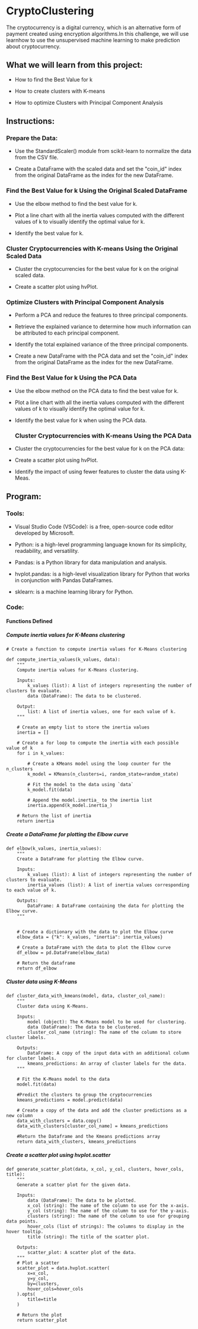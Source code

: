 # CryptoClustering

The cryptocurrency is a digital currency, which is an alternative form of payment created using encryption algorithms.In this challenge, we will use learnhow to use the unsupervised machine learning to make prediction about cryptocurrency.

## What we will learn from this project:

- How to find the Best Value for k

- How to create clusters  with K-means

- How to optimize Clusters with Principal Component Analysis

## Instructions: 

### Prepare the Data:

- Use the StandardScaler() module from scikit-learn to normalize the data from the CSV file.

- Create a DataFrame with the scaled data and set the "coin_id" index from the original DataFrame as the index for the new DataFrame.
  
### Find the Best Value for k Using the Original Scaled DataFrame

- Use the elbow method to find the best value for k.

- Plot a line chart with all the inertia values computed with the different values of k to visually identify the optimal value for k.

- Identify the best value for k.

### Cluster Cryptocurrencies with K-means Using the Original Scaled Data

- Cluster the cryptocurrencies for the best value for k on the original scaled data.
  
- Create a scatter plot using hvPlot.

### Optimize Clusters with Principal Component Analysis

- Perform a PCA and reduce the features to three principal components.

- Retrieve the explained variance to determine how much information can be attributed to each principal component.

- Identify the total explained variance of the three principal components.
  
- Create a new DataFrame with the PCA data and set the "coin_id" index from the original DataFrame as the index for the new DataFrame.

### Find the Best Value for k Using the PCA Data

- Use the elbow method on the PCA data to find the best value for k.

- Plot a line chart with all the inertia values computed with the different values of k to visually identify the optimal value for k.

- Identify the best value for k when using the PCA data.

  ### Cluster Cryptocurrencies with K-means Using the PCA Data

- Cluster the cryptocurrencies for the best value for k on the PCA data:
  
- Create a scatter plot using hvPlot.
  
- Identify the impact of using fewer features to cluster the data using K-Meas.
 
 ## Program:
 
 ### Tools:

- Visual Studio Code (VSCode): is a free, open-source code editor developed by Microsoft.

- Python: is a high-level programming language known for its simplicity, readability, and versatility. 

- Pandas: is a Python library for data manipulation and analysis.

- hvplot.pandas: is a high-level visualization library for Python that works in conjunction with Pandas DataFrames.

- sklearn: is a machine learning library for Python. 

### Code:
#### Functions Defined

##### Compute inertia values for K-Means clustering
```
# Create a function to compute inertia values for K-Means clustering

def compute_inertia_values(k_values, data):
    """
    Compute inertia values for K-Means clustering.

    Inputs:
        k_values (list): A list of integers representing the number of clusters to evaluate.
        data (DataFrame): The data to be clustered.

    Output:
        list: A list of inertia values, one for each value of k.
    """

    # Create an empty list to store the inertia values
    inertia = []

    # Create a for loop to compute the inertia with each possible value of k
    for i in k_values:

        # Create a KMeans model using the loop counter for the n_clusters
        k_model = KMeans(n_clusters=i, random_state=random_state)

        # Fit the model to the data using `data`
        k_model.fit(data)

        # Append the model.inertia_ to the inertia list
        inertia.append(k_model.inertia_)

    # Return the list of inertia
    return inertia
```

##### Create a DataFrame for plotting the Elbow curve
```
def elbow(k_values, inertia_values):
    """
    Create a DataFrame for plotting the Elbow curve.

    Inputs:
        k_values (list): A list of integers representing the number of clusters to evaluate.
        inertia_values (list): A list of inertia values corresponding to each value of k.

    Outputs:
        DataFrame: A DataFrame containing the data for plotting the Elbow curve.
    """


    # Create a dictionary with the data to plot the Elbow curve
    elbow_data = {"k": k_values, "inertia": inertia_values}
    
    # Create a DataFrame with the data to plot the Elbow curve
    df_elbow = pd.DataFrame(elbow_data)
    
    # Return the dataframe 
    return df_elbow
```

##### Cluster data using K-Means
```
def cluster_data_with_kmeans(model, data, cluster_col_name):
    """
    Cluster data using K-Means.

    Inputs:
        model (object): The K-Means model to be used for clustering.
        data (DataFrame): The data to be clustered.
        cluster_col_name (string): The name of the column to store cluster labels.

    Outputs:
        DataFrame: A copy of the input data with an additional column for cluster labels.
        kmeans_predictions: An array of cluster labels for the data.
    """
    
    # Fit the K-Means model to the data
    model.fit(data)
    
    #Predict the clusters to group the cryptocurrencies
    kmeans_predictions = model.predict(data)
    
    # Create a copy of the data and add the cluster predictions as a new column
    data_with_clusters = data.copy()
    data_with_clusters[cluster_col_name] = kmeans_predictions
    
    #Return the Dataframe and the Kmeans predictions array
    return data_with_clusters, kmeans_predictions
```
##### Create a scatter plot using hvplot.scatter
```
def generate_scatter_plot(data, x_col, y_col, clusters, hover_cols, title):
    """
    Generate a scatter plot for the given data.

    Inputs:
        data (DataFrame): The data to be plotted.
        x_col (string): The name of the column to use for the x-axis.
        y_col (string): The name of the column to use for the y-axis.
        clusters (string): The name of the column to use for grouping data points.
        hover_cols (list of strings): The columns to display in the hover tooltip.
        title (string): The title of the scatter plot.

    Outputs:
        scatter_plot: A scatter plot of the data.
    """
    # Plot a scatter
    scatter_plot = data.hvplot.scatter(
        x=x_col,
        y=y_col,
        by=clusters,
        hover_cols=hover_cols
    ).opts(
        title=title
    )

    # Return the plot
    return scatter_plot
```



